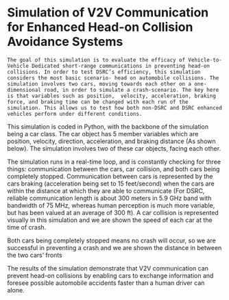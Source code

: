 # Simulation of V2V Communication for Enhanced Head-on Collision Avoidance Systems
	The goal of this simulation is to evaluate the efficacy of Vehicle-to-Vehicle Dedicated short-range communications in preventing head-on collisions. In order to test DSRC’s efficiency, this simulation considers the most basic scenario- head on automobile collisions. The simulation involves two cars, moving towards each other on a one-dimensional road, in order to simulate a crash-scenario. The key here is that variables such as position,  velocity, acceleration, braking force, and braking time can be changed with each run of the simulation. This allows us to test how both non-DSRC and DSRC enhanced vehicles perform under different conditions.	
	
This simulation is coded in Python, with the backbone of the simulation being a car class. The car object has 5 member variables which are position, velocity, direction, acceleration, and braking distance (As shown below). The simulation involves two of these car objects, facing each other.	
 	
The simulation runs in a real-time loop, and is constantly checking for three things: communication between the cars, car collision, and both cars being completely stopped. Communication between cars is represented by the cars braking (acceleration being set to 15 feet/second) when the cars are within the distance at which they are able to communicate (For DSRC, reliable communication length is about 300 meters in 5.9 GHz band with bandwidth of 75 MHz, whereas human perception is much more variable, but has been valued at an average of 300 ft). A car collision is represented visually in this simulation and we are shown the speed of each car at the time of crash.

Both cars being completely stopped means no crash will occur, so we are successful in preventing a crash and we are shown the distance in between the two cars’ fronts

The results of the simulation demonstrate that V2V communication can prevent head-on collisions by enabling cars to exchange information and foresee possible automobile accidents faster than a human driver can alone.
